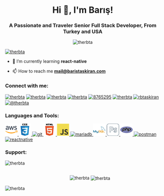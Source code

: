<h1 align="center">Hi 👋, I'm Barış!</h1>
<h3 align="center">A Passionate and Traveler Senior Full Stack Developer, From Turkey and USA</h3>

<p align="center">
  <img src="https://komarev.com/ghpvc/?username=therbta&label=Profile%20views&color=0e75b6&style=flat" alt="therbta" />
  <div> <a href="https://twitter.com/therbta" target="blank"><img src="https://img.shields.io/twitter/follow/therbta?logo=twitter&style=for-the-badge" alt="therbta" /></a> </div>
</p>


- 🌱 I’m currently learning **react-native**

- 📫 How to reach me **mail@baristaskiran.com**

<h3 align="left">Connect with me:</h3>
<p align="left">
<a href="https://codepen.io/therbta" target="blank"><img align="center" src="https://cdn.jsdelivr.net/npm/simple-icons@3.0.1/icons/codepen.svg" alt="therbta" height="30" width="40" /></a>
<a href="https://dev.to/therbta" target="blank"><img align="center" src="https://cdn.jsdelivr.net/npm/simple-icons@3.0.1/icons/dev-dot-to.svg" alt="therbta" height="30" width="40" /></a>
<a href="https://twitter.com/therbta" target="blank"><img align="center" src="https://cdn.jsdelivr.net/npm/simple-icons@3.0.1/icons/twitter.svg" alt="therbta" height="30" width="40" /></a>
<a href="https://linkedin.com/in/therbta" target="blank"><img align="center" src="https://cdn.jsdelivr.net/npm/simple-icons@3.0.1/icons/linkedin.svg" alt="therbta" height="30" width="40" /></a>
<a href="https://stackoverflow.com/users/8765295" target="blank"><img align="center" src="https://cdn.jsdelivr.net/npm/simple-icons@3.0.1/icons/stackoverflow.svg" alt="8765295" height="30" width="40" /></a>
<a href="https://codesandbox.com/therbta" target="blank"><img align="center" src="https://cdn.jsdelivr.net/npm/simple-icons@3.0.1/icons/codesandbox.svg" alt="therbta" height="30" width="40" /></a>
<a href="https://instagram.com/rbtaskiran" target="blank"><img align="center" src="https://cdn.jsdelivr.net/npm/simple-icons@3.0.1/icons/instagram.svg" alt="rbtaskiran" height="30" width="40" /></a>
<a href="https://medium.com/@therbta" target="blank"><img align="center" src="https://cdn.jsdelivr.net/npm/simple-icons@3.0.1/icons/medium.svg" alt="@therbta" height="30" width="40" /></a>
</p>

<h3 align="left">Languages and Tools:</h3>
<p align="left"> <a href="https://aws.amazon.com" target="_blank"> <img src="https://raw.githubusercontent.com/devicons/devicon/master/icons/amazonwebservices/amazonwebservices-original-wordmark.svg" alt="aws" width="40" height="40"/> </a> <a href="https://www.w3schools.com/css/" target="_blank"> <img src="https://raw.githubusercontent.com/devicons/devicon/master/icons/css3/css3-original-wordmark.svg" alt="css3" width="40" height="40"/> </a> <a href="https://git-scm.com/" target="_blank"> <img src="https://www.vectorlogo.zone/logos/git-scm/git-scm-icon.svg" alt="git" width="40" height="40"/> </a> <a href="https://www.w3.org/html/" target="_blank"> <img src="https://raw.githubusercontent.com/devicons/devicon/master/icons/html5/html5-original-wordmark.svg" alt="html5" width="40" height="40"/> </a> <a href="https://developer.mozilla.org/en-US/docs/Web/JavaScript" target="_blank"> <img src="https://raw.githubusercontent.com/devicons/devicon/master/icons/javascript/javascript-original.svg" alt="javascript" width="40" height="40"/> </a> <a href="https://mariadb.org/" target="_blank"> <img src="https://www.vectorlogo.zone/logos/mariadb/mariadb-icon.svg" alt="mariadb" width="40" height="40"/> </a> <a href="https://www.mysql.com/" target="_blank"> <img src="https://raw.githubusercontent.com/devicons/devicon/master/icons/mysql/mysql-original-wordmark.svg" alt="mysql" width="40" height="40"/> </a> <a href="https://www.photoshop.com/en" target="_blank"> <img src="https://raw.githubusercontent.com/devicons/devicon/master/icons/photoshop/photoshop-line.svg" alt="photoshop" width="40" height="40"/> </a> <a href="https://www.php.net" target="_blank"> <img src="https://raw.githubusercontent.com/devicons/devicon/master/icons/php/php-original.svg" alt="php" width="40" height="40"/> </a> <a href="https://postman.com" target="_blank"> <img src="https://www.vectorlogo.zone/logos/getpostman/getpostman-icon.svg" alt="postman" width="40" height="40"/> </a> <a href="https://reactnative.dev/" target="_blank"> <img src="https://reactnative.dev/img/header_logo.svg" alt="reactnative" width="40" height="40"/> </a> </p>

<h3 align="left">Support:</h3>
<p><a href="https://www.buymeacoffee.com/therbta"> <img align="left" src="https://cdn.buymeacoffee.com/buttons/v2/default-yellow.png" height="50" width="210" alt="therbta" /></a></p><br><br>

<p><img align="left" src="https://github-readme-stats.vercel.app/api/top-langs?username=therbta&show_icons=true&locale=en&layout=compact" alt="therbta" /></p>

<p>&nbsp;<img align="center" src="https://github-readme-stats.vercel.app/api?username=therbta&show_icons=true&locale=en" alt="therbta" /></p>

<p><img align="center" src="https://github-readme-streak-stats.herokuapp.com/?user=therbta&" alt="therbta" /></p>
